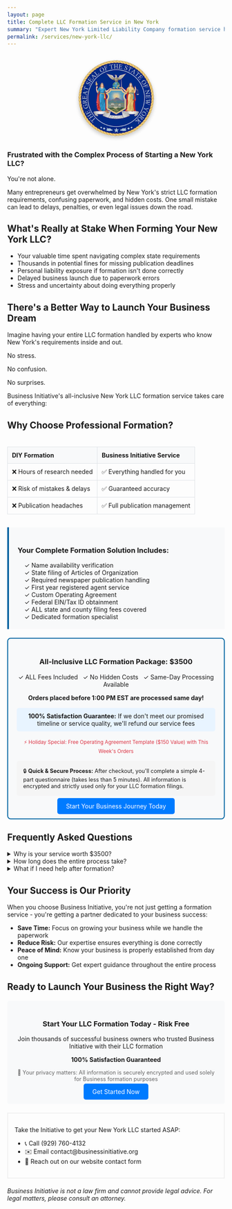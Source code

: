 ```yaml
---
layout: page
title: Complete LLC Formation Service in New York
summary: "Expert New York Limited Liability Company formation service handling everything: state filings, publication requirements, and compliance. All-inclusive package with no hidden fees."
permalink: /services/new-york-llc/
---
```


<div style="text-align: center; margin: 30px 0;">
    <a href="https://checkout.businessinitiative.org/b/9AQ6oO6eL22N8OQ6pS">
        <img src="/images/state-seals/new-york-seal.png" 
             alt="New York State Seal" 
             style="width: 175px; height: 175px;
                    border-radius: 50%;
                    box-shadow: 0 4px 8px rgba(0,0,0,0.2);"
             onmouseover="this.style.boxShadow='0 6px 12px rgba(0,0,0,0.3)'"
             onmouseout="this.style.boxShadow='0 4px 8px rgba(0,0,0,0.2)'">
    </a>
</div>

<h3><b>Frustrated with the Complex Process of Starting a New York LLC?</b></h3>

<p>You're not alone.</p>

<p>Many entrepreneurs get overwhelmed by New York's strict LLC formation requirements, confusing paperwork, and hidden costs. One small mistake can lead to delays, penalties, or even legal issues down the road.</p>

<h2>What's Really at Stake When Forming Your New York LLC?</h2>

<ul>
    <li>Your valuable time spent navigating complex state requirements</li>
    <li>Thousands in potential fines for missing publication deadlines</li>
    <li>Personal liability exposure if formation isn't done correctly</li>
    <li>Delayed business launch due to paperwork errors</li>
    <li>Stress and uncertainty about doing everything properly</li>
</ul>

<h2>There's a Better Way to Launch Your Business Dream</h2>

<p>Imagine having your entire LLC formation handled by experts who know New York's requirements inside and out.
<p>No stress.</p>
<p>No confusion.</p>
<p>No surprises.</p>

<p>Business Initiative's all-inclusive New York LLC formation service takes care of everything:</p>

<h2>Why Choose Professional Formation?</h2>
<div style="display: flex; justify-content: center;">
    <table style="width: 100%; border-collapse: collapse; margin: 20px 0; max-width: 800px;">
        <tr style="background-color: #f8f9fa;">
            <th style="padding: 10px; border: 1px solid #dee2e6; text-align: left;">DIY Formation</th>
            <th style="padding: 10px; border: 1px solid #dee2e6; text-align: left;">Business Initiative Service</th>
        </tr>
        <tr>
            <td style="padding: 10px; border: 1px solid #dee2e6; text-align: left;">❌ Hours of research needed</td>
            <td style="padding: 10px; border: 1px solid #dee2e6; text-align: left;">✅ Everything handled for you</td>
        </tr>
        <tr>
            <td style="padding: 10px; border: 1px solid #dee2e6; text-align: left;">❌ Risk of mistakes & delays</td>
            <td style="padding: 10px; border: 1px solid #dee2e6; text-align: left;">✅ Guaranteed accuracy</td>
        </tr>
        <tr>
            <td style="padding: 10px; border: 1px solid #dee2e6; text-align: left;">❌ Publication headaches</td>
            <td style="padding: 10px; border: 1px solid #dee2e6; text-align: left;">✅ Full publication management</td>
        </tr>
    </table>
</div>

<div style="background-color: #f8f9fa; padding: 20px; margin: 10px 0; border-left: 4px solid #0063A0;">
    <h3>Your Complete Formation Solution Includes:</h3>
    &nbsp;&nbsp;&nbsp;&nbsp;✓ Name availability verification
    <br>
    &nbsp;&nbsp;&nbsp;&nbsp;✓ State filing of Articles of Organization
    <br>
    &nbsp;&nbsp;&nbsp;&nbsp;✓ Required newspaper publication handling
    <br>
    &nbsp;&nbsp;&nbsp;&nbsp;✓ First year registered agent service
    <br>
    &nbsp;&nbsp;&nbsp;&nbsp;✓ Custom Operating Agreement
    <br>
    &nbsp;&nbsp;&nbsp;&nbsp;✓ Federal EIN/Tax ID obtainment
    <br>
    &nbsp;&nbsp;&nbsp;&nbsp;✓ ALL state and county filing fees covered
    <br>
    &nbsp;&nbsp;&nbsp;&nbsp;✓ Dedicated formation specialist
</div>

<div style="border: 2px solid #0063A0; padding: 20px; margin: 20px 0; text-align: center; background-color: #f8f9fa; border-radius: 8px;">
    <h3>All-Inclusive LLC Formation Package: $3500</h3>
    <p>✓ ALL Fees Included &nbsp; ✓ No Hidden Costs &nbsp; ✓ Same-Day Processing Available</p>
    <p><b>Orders placed before 1:00 PM EST are processed same day!</b></p>
    <div style="background-color: #e8f4ff; padding: 10px; margin: 15px 0; border-radius: 5px;">
        <p style="margin: 0;"><strong>100% Satisfaction Guarantee:</strong> If we don't meet our promised timeline or service quality, we'll refund our service fees</p>
    </div>
    <p style="color: #dc3545;"><small>⚡ Holiday Special: Free Operating Agreement Template ($150 Value) with This Week's Orders</small></p>
    <div style="background-color: #f5f5f5; padding: 15px; margin: 15px 0; border-radius: 5px; text-align: left;">
        <p style="margin: 0; font-size: 0.9em;">🔒 <strong>Quick & Secure Process:</strong> After checkout, you'll complete a simple 4-part questionnaire (takes less than 5 minutes). All information is encrypted and strictly used only for your LLC formation filings.</p>
    </div>
    <a href="https://checkout.businessinitiative.org/b/9AQ6oO6eL22N8OQ6pS" class="btn btn-primary" style="background-color: #007bff; color: white; padding: 10px 20px; text-decoration: none; border-radius: 5px;">Start Your Business Journey Today</a>
</div>

<h2>Frequently Asked Questions</h2>

<details class="faq-box">
    <summary>Why is your service worth $3500?</summary>
    <p>Our price includes ALL state fees (including the expensive NY publication requirement), registered agent service, and expert handling of every detail. When you factor in the time saved, potential mistakes avoided, and all included services, most clients save money compared to doing it themselves.</p>
</details>

<details class="faq-box">
    <summary>How long does the entire process take?</summary>
    <p>While the state typically takes 5-7 business days to process filings, we handle all paperwork within 24 hours. The publication requirement takes 6-8 weeks, but we manage everything so you can start operating your business immediately.</p>
</details>

<details class="faq-box">
    <summary>What if I need help after formation?</summary>
    <p>Your dedicated formation specialist remains available for questions even after your LLC is formed. Plus, you get a full year of registered agent service included.</p>
</details>

<h2>Your Success is Our Priority</h2>

<p>When you choose Business Initiative, you're not just getting a formation service - you're getting a partner dedicated to your business success:</p>

<ul>
    <li><b>Save Time:</b> Focus on growing your business while we handle the paperwork</li>
    <li><b>Reduce Risk:</b> Our expertise ensures everything is done correctly</li>
    <li><b>Peace of Mind:</b> Know your business is properly established from day one</li>
    <li><b>Ongoing Support:</b> Get expert guidance throughout the entire process</li>
</ul>

<h2>Ready to Launch Your Business the Right Way?</h2>

<div style="background-color: #f8f9fa; padding: 20px; margin: 20px 0; text-align: center; border-radius: 5px;">
    <h3>Start Your LLC Formation Today - Risk Free</h3>
    <p>Join thousands of successful business owners who trusted Business Initiative with their LLC formation</p>
    <p><strong>100% Satisfaction Guaranteed</strong></p>
    <p style="font-size: 0.9em; color: #666;">🔐 Your privacy matters: All information is securely encrypted and used solely for Business formation purposes</p>
    <a href="https://checkout.businessinitiative.org/b/9AQ6oO6eL22N8OQ6pS" class="btn btn-primary" style="background-color: #007bff; color: white; padding: 10px 20px; text-decoration: none; border-radius: 5px;">Get Started Now</a>
</div>

<div style="border: 2px solid #f0f0f0; padding: 15px; margin: 20px 0;">
    <p>Take the Initiative to get your New York LLC started ASAP:</p>
    <ul>
        <li>📞 Call (929) 760-4132</li>
        <li>✉️ Email contact@businessinitiative.org</li>
        <li>💬 Reach out on our website <a href="/contact/">contact form</a></li>
    </ul>
</div>

<p><i>Business Initiative is not a law firm and cannot provide legal advice. For legal matters, please consult an attorney.</i></p>

<style>
    a {
        color: inherit; /* Inherits color from parent */
        background-image: none; /* Removes any background image */
        border-bottom: 0; /* Removes the bottom border */
        text-decoration: none; /* Ensures no underline on the text */
    }
</style>
